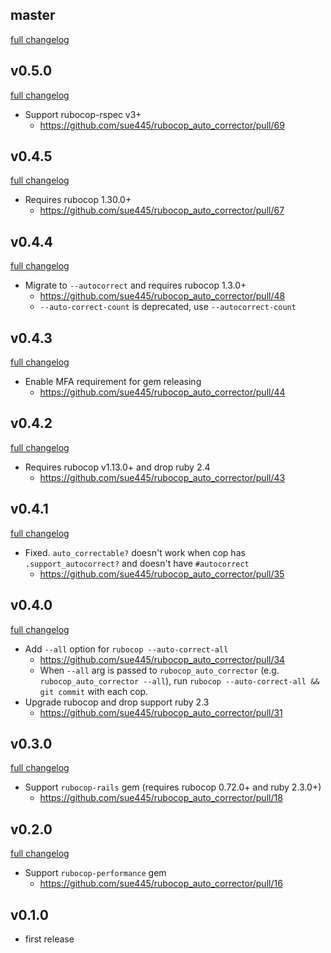 ## master
[full changelog](http://github.com/sue445/rubocop_auto_corrector/compare/v0.5.0...master)

## v0.5.0
[full changelog](http://github.com/sue445/rubocop_auto_corrector/compare/v0.4.5...v0.5.0)

* Support rubocop-rspec v3+
  * https://github.com/sue445/rubocop_auto_corrector/pull/69

## v0.4.5
[full changelog](http://github.com/sue445/rubocop_auto_corrector/compare/v0.4.4...v0.4.5)

* Requires rubocop 1.30.0+
  * https://github.com/sue445/rubocop_auto_corrector/pull/67

## v0.4.4
[full changelog](http://github.com/sue445/rubocop_auto_corrector/compare/v0.4.3...v0.4.4)

* Migrate to `--autocorrect` and requires rubocop 1.3.0+
  * https://github.com/sue445/rubocop_auto_corrector/pull/48
  * `--auto-correct-count` is deprecated, use `--autocorrect-count`

## v0.4.3
[full changelog](http://github.com/sue445/rubocop_auto_corrector/compare/v0.4.2...v0.4.3)

* Enable MFA requirement for gem releasing
  * https://github.com/sue445/rubocop_auto_corrector/pull/44

## v0.4.2
[full changelog](http://github.com/sue445/rubocop_auto_corrector/compare/v0.4.1...v0.4.2)

* Requires rubocop v1.13.0+ and drop ruby 2.4
  * https://github.com/sue445/rubocop_auto_corrector/pull/43

## v0.4.1
[full changelog](http://github.com/sue445/rubocop_auto_corrector/compare/v0.4.0...v0.4.1)

* Fixed. `auto_correctable?` doesn't work when cop has `.support_autocorrect?` and doesn't have `#autocorrect`
  * https://github.com/sue445/rubocop_auto_corrector/pull/35

## v0.4.0
[full changelog](http://github.com/sue445/rubocop_auto_corrector/compare/v0.3.0...v0.4.0)

* Add `--all` option for `rubocop --auto-correct-all`
  * https://github.com/sue445/rubocop_auto_corrector/pull/34
  * When `--all` arg is passed to `rubocop_auto_corrector` (e.g. `rubocop_auto_corrector --all`), run `rubocop --auto-correct-all && git commit` with each cop.
* Upgrade rubocop and drop support ruby 2.3
  * https://github.com/sue445/rubocop_auto_corrector/pull/31

## v0.3.0
[full changelog](http://github.com/sue445/rubocop_auto_corrector/compare/v0.2.0...v0.3.0)

* Support `rubocop-rails` gem (requires rubocop 0.72.0+ and ruby 2.3.0+)
  * https://github.com/sue445/rubocop_auto_corrector/pull/18

## v0.2.0
[full changelog](http://github.com/sue445/rubocop_auto_corrector/compare/v0.1.0...v0.2.0)

* Support `rubocop-performance` gem
  * https://github.com/sue445/rubocop_auto_corrector/pull/16

## v0.1.0
* first release
